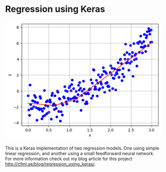 # Regression using Keras

![NN Regression](/output/results_nn.png)

This is a Keras implementation of two regression models. One using simple linear regression, and another using a small feedforward neural network. For more information check out my blog article for this project http://cfml.se/blog/regression_using_keras/.
